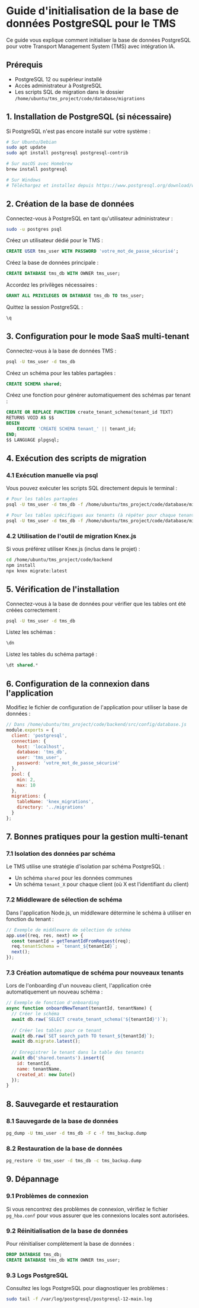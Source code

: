 # Guide d'initialisation de la base de données PostgreSQL pour le TMS

Ce guide vous explique comment initialiser la base de données PostgreSQL pour votre Transport Management System (TMS) avec intégration IA.

## Prérequis

- PostgreSQL 12 ou supérieur installé
- Accès administrateur à PostgreSQL
- Les scripts SQL de migration dans le dossier `/home/ubuntu/tms_project/code/database/migrations`

## 1. Installation de PostgreSQL (si nécessaire)

Si PostgreSQL n'est pas encore installé sur votre système :

```bash
# Sur Ubuntu/Debian
sudo apt update
sudo apt install postgresql postgresql-contrib

# Sur macOS avec Homebrew
brew install postgresql

# Sur Windows
# Téléchargez et installez depuis https://www.postgresql.org/download/windows/
```

## 2. Création de la base de données

Connectez-vous à PostgreSQL en tant qu'utilisateur administrateur :

```bash
sudo -u postgres psql
```

Créez un utilisateur dédié pour le TMS :

```sql
CREATE USER tms_user WITH PASSWORD 'votre_mot_de_passe_sécurisé';
```

Créez la base de données principale :

```sql
CREATE DATABASE tms_db WITH OWNER tms_user;
```

Accordez les privilèges nécessaires :

```sql
GRANT ALL PRIVILEGES ON DATABASE tms_db TO tms_user;
```

Quittez la session PostgreSQL :

```sql
\q
```

## 3. Configuration pour le mode SaaS multi-tenant

Connectez-vous à la base de données TMS :

```bash
psql -U tms_user -d tms_db
```

Créez un schéma pour les tables partagées :

```sql
CREATE SCHEMA shared;
```

Créez une fonction pour générer automatiquement des schémas par tenant :

```sql
CREATE OR REPLACE FUNCTION create_tenant_schema(tenant_id TEXT) 
RETURNS VOID AS $$
BEGIN
    EXECUTE 'CREATE SCHEMA tenant_' || tenant_id;
END;
$$ LANGUAGE plpgsql;
```

## 4. Exécution des scripts de migration

### 4.1 Exécution manuelle via psql

Vous pouvez exécuter les scripts SQL directement depuis le terminal :

```bash
# Pour les tables partagées
psql -U tms_user -d tms_db -f /home/ubuntu/tms_project/code/database/migrations/01_create_shared_tables.sql

# Pour les tables spécifiques aux tenants (à répéter pour chaque tenant)
psql -U tms_user -d tms_db -f /home/ubuntu/tms_project/code/database/migrations/02_create_tenant_tables.sql
```

### 4.2 Utilisation de l'outil de migration Knex.js

Si vous préférez utiliser Knex.js (inclus dans le projet) :

```bash
cd /home/ubuntu/tms_project/code/backend
npm install
npx knex migrate:latest
```

## 5. Vérification de l'installation

Connectez-vous à la base de données pour vérifier que les tables ont été créées correctement :

```bash
psql -U tms_user -d tms_db
```

Listez les schémas :

```sql
\dn
```

Listez les tables du schéma partagé :

```sql
\dt shared.*
```

## 6. Configuration de la connexion dans l'application

Modifiez le fichier de configuration de l'application pour utiliser la base de données :

```javascript
// Dans /home/ubuntu/tms_project/code/backend/src/config/database.js
module.exports = {
  client: 'postgresql',
  connection: {
    host: 'localhost',
    database: 'tms_db',
    user: 'tms_user',
    password: 'votre_mot_de_passe_sécurisé'
  },
  pool: {
    min: 2,
    max: 10
  },
  migrations: {
    tableName: 'knex_migrations',
    directory: '../migrations'
  }
};
```

## 7. Bonnes pratiques pour la gestion multi-tenant

### 7.1 Isolation des données par schéma

Le TMS utilise une stratégie d'isolation par schéma PostgreSQL :
- Un schéma `shared` pour les données communes
- Un schéma `tenant_X` pour chaque client (où X est l'identifiant du client)

### 7.2 Middleware de sélection de schéma

Dans l'application Node.js, un middleware détermine le schéma à utiliser en fonction du tenant :

```javascript
// Exemple de middleware de sélection de schéma
app.use((req, res, next) => {
  const tenantId = getTenantIdFromRequest(req);
  req.tenantSchema = `tenant_${tenantId}`;
  next();
});
```

### 7.3 Création automatique de schéma pour nouveaux tenants

Lors de l'onboarding d'un nouveau client, l'application crée automatiquement un nouveau schéma :

```javascript
// Exemple de fonction d'onboarding
async function onboardNewTenant(tenantId, tenantName) {
  // Créer le schéma
  await db.raw(`SELECT create_tenant_schema('${tenantId}')`);
  
  // Créer les tables pour ce tenant
  await db.raw(`SET search_path TO tenant_${tenantId}`);
  await db.migrate.latest();
  
  // Enregistrer le tenant dans la table des tenants
  await db('shared.tenants').insert({
    id: tenantId,
    name: tenantName,
    created_at: new Date()
  });
}
```

## 8. Sauvegarde et restauration

### 8.1 Sauvegarde de la base de données

```bash
pg_dump -U tms_user -d tms_db -F c -f tms_backup.dump
```

### 8.2 Restauration de la base de données

```bash
pg_restore -U tms_user -d tms_db -c tms_backup.dump
```

## 9. Dépannage

### 9.1 Problèmes de connexion

Si vous rencontrez des problèmes de connexion, vérifiez le fichier `pg_hba.conf` pour vous assurer que les connexions locales sont autorisées.

### 9.2 Réinitialisation de la base de données

Pour réinitialiser complètement la base de données :

```sql
DROP DATABASE tms_db;
CREATE DATABASE tms_db WITH OWNER tms_user;
```

### 9.3 Logs PostgreSQL

Consultez les logs PostgreSQL pour diagnostiquer les problèmes :

```bash
sudo tail -f /var/log/postgresql/postgresql-12-main.log
```
